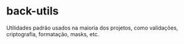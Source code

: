 # back-utils
Utilidades padrão usados na maioria dos projetos, como validações, criptografia, formatação, masks, etc.
